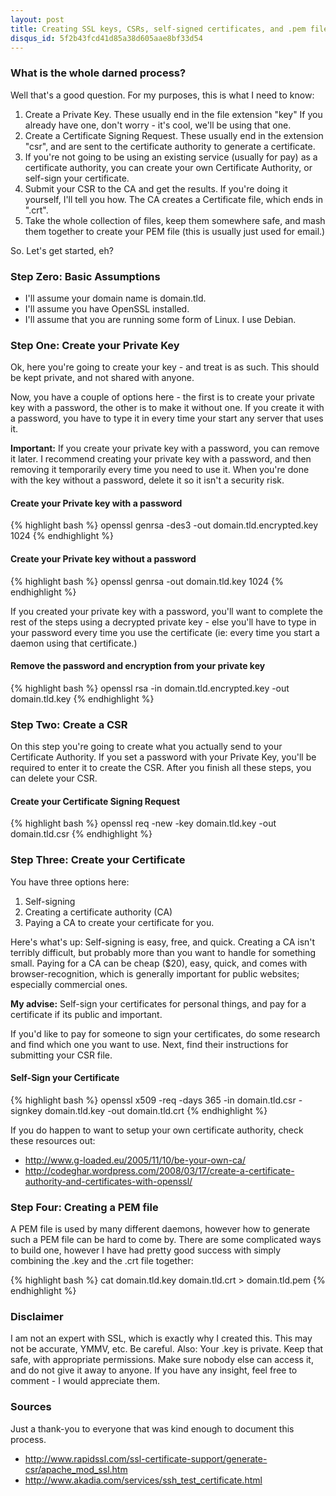 ```yaml
--- 
layout: post
title: Creating SSL keys, CSRs, self-signed certificates, and .pem files.
disqus_id: 5f2b43fcd41d85a38d605aae8bf33d54
---
```

### What is the whole darned process?
Well that's a good question. For my purposes, this is what I need to know:

1. Create a Private Key. These usually end in the file extension "key" If you
already have one, don't worry - it's cool, we'll be using that one.
2. Create a Certificate Signing Request. These usually end in the extension
"csr", and are sent to the certificate authority to generate a certificate.
3. If you're not going to be using an existing service (usually for pay) as
a certificate authority, you can create your own Certificate Authority, or
self-sign your certificate.
4. Submit your CSR to the CA and get the results. If you're doing it yourself,
I'll tell you how. The CA creates a Certificate file, which ends in ".crt".
5. Take the whole collection of files, keep them somewhere safe, and mash them
together to create your PEM file (this is usually just used for email.)

So. Let's get started, eh?

### Step Zero: Basic Assumptions

- I'll assume your domain name is domain.tld.
- I'll assume you have OpenSSL installed.
- I'll assume that you are running some form of Linux. I use Debian.

### Step One: Create your Private Key
Ok, here you're going to create your key - and treat is as such. This should
be kept private, and not shared with anyone.

Now, you have a couple of options here - the first is to create your private
key with a password, the other is to make it without one. If you create it
with a password, you have to type it in every time your start any server that
uses it.

**Important:** If you create your private key with a password,
you can remove it later. I recommend creating your private key with a password,
and then removing it temporarily every time you need to use it. When you're
done with the key without a password, delete it so it isn't a security risk.

#### Create your Private key **with** a password

{% highlight bash %}
openssl genrsa -des3 -out domain.tld.encrypted.key 1024
{% endhighlight %}

#### Create your Private key **without** a password
{% highlight bash %}
openssl genrsa -out domain.tld.key 1024
{% endhighlight %}

If you created your private key with a password, you'll want to complete the
rest of the steps using a decrypted private key - else you'll have to type in
your password every time you use the certificate (ie: every time you start a
daemon using that certificate.)

#### Remove the password and encryption from your private key
{% highlight bash %}
openssl rsa -in domain.tld.encrypted.key -out domain.tld.key
{% endhighlight %}

### Step Two: Create a CSR
On this step you're going to create what you actually send to your Certificate
Authority. If you set a password with your Private Key, you'll be required to
enter it to create the CSR. After you finish all these steps, you can delete
your CSR.

#### Create your Certificate Signing Request
{% highlight bash %}
openssl req -new -key domain.tld.key -out domain.tld.csr
{% endhighlight %}


### Step Three: Create your Certificate
You have three options here:
1. Self-signing
2. Creating a certificate authority (CA)
3. Paying a CA to create your certificate for you.

Here's what's up: Self-signing is easy, free, and quick. Creating a CA isn't
terribly difficult, but probably more than you want to handle for something
small. Paying for a CA can be cheap ($20), easy, quick, and comes with
browser-recognition, which is generally important for public websites;
especially commercial ones.

**My advise:** Self-sign your certificates for personal things, and pay for a
certificate if its public and important.

If you'd like to pay for someone to sign your certificates, do some research
and find which one you want to use. Next, find their instructions for
submitting your CSR file.

#### Self-Sign your Certificate
{% highlight bash %}
openssl x509 -req -days 365 -in domain.tld.csr -signkey domain.tld.key -out
domain.tld.crt
{% endhighlight %}

If you do happen to want to setup your own certificate authority, check these
resources out:

- <http://www.g-loaded.eu/2005/11/10/be-your-own-ca/>
- <http://codeghar.wordpress.com/2008/03/17/create-a-certificate-authority-and-certificates-with-openssl/>

### Step Four: Creating a PEM file
A PEM file is used by many different daemons, however how to generate such a
PEM file can be hard to come by. There are some complicated ways to build one,
however I have had pretty good success with simply combining the .key and the
.crt file together:

{% highlight bash %}
cat domain.tld.key domain.tld.crt > domain.tld.pem
{% endhighlight %}

### Disclaimer 
I am not an expert with SSL, which is exactly why I created this. This may not
be accurate, YMMV, etc. Be careful. Also: Your .key is private. Keep that
safe, with appropriate permissions. Make sure nobody else can access it,
and do not give it away to anyone. If you have any insight, feel free to
comment - I would appreciate them.

### Sources
Just a thank-you to everyone that was kind enough to document this process.

- <http://www.rapidssl.com/ssl-certificate-support/generate-csr/apache_mod_ssl.htm>
- <http://www.akadia.com/services/ssh_test_certificate.html>